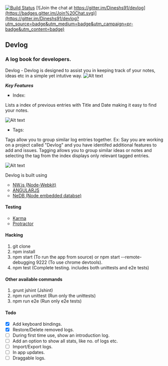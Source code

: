 [![Build Status](https://travis-ci.org/Dineshs91/devlog.svg?branch=master)](https://travis-ci.org/Dineshs91/devlog)
[![Join the chat at https://gitter.im/Dineshs91/devlog](https://badges.gitter.im/Join%20Chat.svg)](https://gitter.im/Dineshs91/devlog?utm_source=badge&utm_medium=badge&utm_campaign=pr-badge&utm_content=badge)

## Devlog
### A log book for developers.

Devlog - Devlog is designed to assist you in keeping track of your notes, ideas etc in a simple yet intutive way. 
![Alt text](https://github.com/satish28/devlog/blob/master/Screenshot.png?raw=true "Sample screenshot") 

<b><i> Key Features </i></b>
<ul type="square">
<li>Index: </li></ul>
Lists a index of previous entries with Title and Date making it easy to find your notes.

![Alt text](https://github.com/satish28/devlog//blob/master/Loglist.png?raw=true "Index")

<ul type="square">
<li>Tags: </li></ul>
Tags allow you to group similar log entries together. 
Ex: Say you are working on a project called "Devlog" and you have identifed additional features to add and issues. Tagging allows you to group similar ideas or notes and selecting the tag from the index displays only relevant tagged entries.

![Alt text](https://github.com/satish28/devlog/blob/master/Tagging.png?raw=true "Tagging")

Devlog is built using 
<ul type="circle">
<li> <a href="https://github.com/nwjs/nw.js/">NW.js (Node-Webkit)</a> </li>
<li>  <a href="https://angularjs.org/">ANGULARJS</a> </li>
<li>  <a href="https://github.com/louischatriot/nedb"> NeDB (Node embedded databse)</a> </li>
</ul>

<h4>Testing</h4>
<ul type="circle">
<li>  <a href = "http://karma-runner.github.io/0.12/index.html">Karma </a> </li>
<li>  <a href = "https://angular.github.io/protractor/#/"> Protractor </a> </li>
</ul>

#### Hacking
1. git clone 
2. npm install
3. npm start (To run the app from source) or npm start --remote-debugging 9222 (To use chrome devtools).
4. npm test (Complete testing. includes both unittests and e2e tests)

#### Other available commands
1. grunt jshint (Jshint)
2. npm run unittest (Run only the unittests)
3. npm run e2e (Run only e2e tests)

#### Todo
- [x] Add keyboard bindings.
- [x] Restore/Delete removed logs.
- [ ] During first time use, show an introduction log.
- [ ] Add an option to show all stats, like no. of logs etc.
- [ ] Import/Export logs.
- [ ] In app updates.
- [ ] Draggable logs. 
